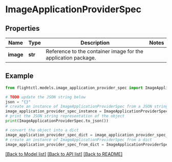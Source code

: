 # ImageApplicationProviderSpec


## Properties

Name | Type | Description | Notes
------------ | ------------- | ------------- | -------------
**image** | **str** | Reference to the container image for the application package. | 

## Example

```python
from flightctl.models.image_application_provider_spec import ImageApplicationProviderSpec

# TODO update the JSON string below
json = "{}"
# create an instance of ImageApplicationProviderSpec from a JSON string
image_application_provider_spec_instance = ImageApplicationProviderSpec.from_json(json)
# print the JSON string representation of the object
print(ImageApplicationProviderSpec.to_json())

# convert the object into a dict
image_application_provider_spec_dict = image_application_provider_spec_instance.to_dict()
# create an instance of ImageApplicationProviderSpec from a dict
image_application_provider_spec_from_dict = ImageApplicationProviderSpec.from_dict(image_application_provider_spec_dict)
```
[[Back to Model list]](../README.md#documentation-for-models) [[Back to API list]](../README.md#documentation-for-api-endpoints) [[Back to README]](../README.md)


